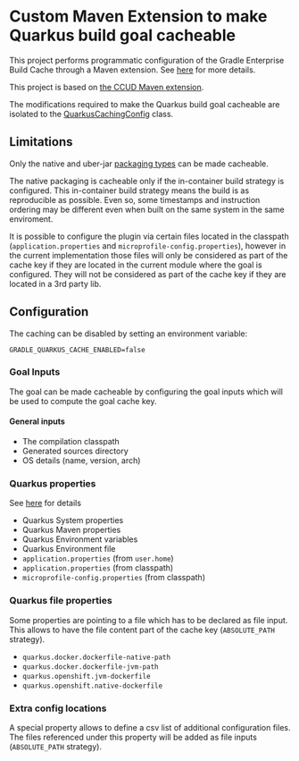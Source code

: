 # Custom Maven Extension to make Quarkus build goal cacheable

This project performs programmatic configuration of the Gradle Enterprise Build Cache through a Maven extension. See [here](https://docs.gradle.com/enterprise/maven-extension/#custom_extension) for more details. 

This project is based on [the CCUD Maven extension](https://github.com/gradle/common-custom-user-data-maven-extension).

The modifications required to make the Quarkus build goal cacheable are isolated to the [QuarkusCachingConfig](./src/main/java/com/gradle/QuarkusCachingConfig.java) class.

## Limitations

Only the native and uber-jar [packaging types](https://quarkus.io/guides/maven-tooling#quarkus-package-pkg-package-config_quarkus.package.type) can be made cacheable.

The native packaging is cacheable only if the in-container build strategy is configured. This in-container build strategy means the build is as reproducible as possible. Even so, some timestamps and instruction ordering may be different even when built on the same system in the same enviroment.

It is possible to configure the plugin via certain files located in the classpath (```application.properties``` and ```microprofile-config.properties```), however in the current implementation those files will only be considered as part of the cache key if they are located in the current module where the goal is configured. They will not be considered as part of the cache key if they are located in a 3rd party lib.

## Configuration

The caching can be disabled by setting an environment variable:
```
GRADLE_QUARKUS_CACHE_ENABLED=false
```

### Goal Inputs

The goal can be made cacheable by configuring the goal inputs which will be used to compute the goal cache key.

#### General inputs
- The compilation classpath 
- Generated sources directory
- OS details (name, version, arch)

### Quarkus properties
See [here](https://quarkus.io/guides/config-reference#configuration-sources) for details

- Quarkus System properties
- Quarkus Maven properties
- Quarkus Environment variables
- Quarkus Environment file
- ```application.properties``` (from ```user.home```)
- ```application.properties``` (from classpath)
- ```microprofile-config.properties``` (from classpath)

### Quarkus file properties
Some properties are pointing to a file which has to be declared as file input. This allows to have the file content part of the cache key (```ABSOLUTE_PATH``` strategy).
- ```quarkus.docker.dockerfile-native-path```
- ```quarkus.docker.dockerfile-jvm-path```
- ```quarkus.openshift.jvm-dockerfile```
- ```quarkus.openshift.native-dockerfile```

### Extra config locations
A special property allows to define a csv list of additional configuration files. The files referenced under this property will be added as file inputs  (```ABSOLUTE_PATH``` strategy).
